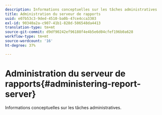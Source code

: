 ```yaml
---
description: Informations conceptuelles sur les tâches administratives.
title: Administration du serveur de rapports
uuid: e07b53c3-9ded-4510-ba0b-47ce4cca3303
exl-id: 90340a2a-c907-41b1-828d-506548da4413
translation-type: tm+mt
source-git-commit: d9df90242ef96188f4e4b5e6d04cfef196b0a628
workflow-type: tm+mt
source-wordcount: '16'
ht-degree: 37%

---
```


# Administration du serveur de rapports{#administering-report-server}

Informations conceptuelles sur les tâches administratives.
